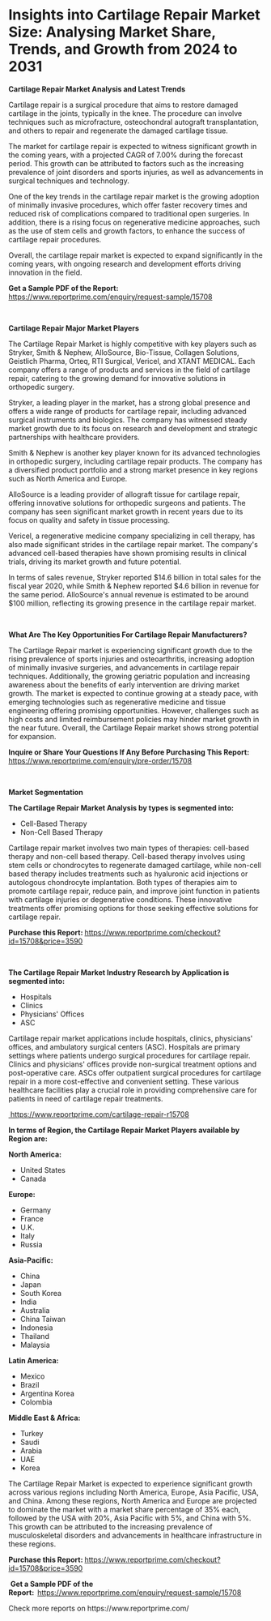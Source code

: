 <p><h1>Insights into Cartilage Repair Market Size: Analysing Market Share, Trends, and Growth from 2024 to 2031</h1></p><p><strong>Cartilage Repair Market Analysis and Latest Trends</strong></p>
<p><p>Cartilage repair is a surgical procedure that aims to restore damaged cartilage in the joints, typically in the knee. The procedure can involve techniques such as microfracture, osteochondral autograft transplantation, and others to repair and regenerate the damaged cartilage tissue.</p><p>The market for cartilage repair is expected to witness significant growth in the coming years, with a projected CAGR of 7.00% during the forecast period. This growth can be attributed to factors such as the increasing prevalence of joint disorders and sports injuries, as well as advancements in surgical techniques and technology.</p><p>One of the key trends in the cartilage repair market is the growing adoption of minimally invasive procedures, which offer faster recovery times and reduced risk of complications compared to traditional open surgeries. In addition, there is a rising focus on regenerative medicine approaches, such as the use of stem cells and growth factors, to enhance the success of cartilage repair procedures.</p><p>Overall, the cartilage repair market is expected to expand significantly in the coming years, with ongoing research and development efforts driving innovation in the field.</p></p>
<p><strong>Get a Sample PDF of the Report:&nbsp;</strong> <a href="https://www.reportprime.com/enquiry/request-sample/15708">https://www.reportprime.com/enquiry/request-sample/15708</a></p>
<p>&nbsp;</p>
<p><strong>Cartilage Repair Major Market Players</strong></p>
<p><p>The Cartilage Repair Market is highly competitive with key players such as Stryker, Smith & Nephew, AlloSource, Bio-Tissue, Collagen Solutions, Geistlich Pharma, Orteq, RTI Surgical, Vericel, and XTANT MEDICAL. Each company offers a range of products and services in the field of cartilage repair, catering to the growing demand for innovative solutions in orthopedic surgery.</p><p>Stryker, a leading player in the market, has a strong global presence and offers a wide range of products for cartilage repair, including advanced surgical instruments and biologics. The company has witnessed steady market growth due to its focus on research and development and strategic partnerships with healthcare providers.</p><p>Smith & Nephew is another key player known for its advanced technologies in orthopedic surgery, including cartilage repair products. The company has a diversified product portfolio and a strong market presence in key regions such as North America and Europe.</p><p>AlloSource is a leading provider of allograft tissue for cartilage repair, offering innovative solutions for orthopedic surgeons and patients. The company has seen significant market growth in recent years due to its focus on quality and safety in tissue processing.</p><p>Vericel, a regenerative medicine company specializing in cell therapy, has also made significant strides in the cartilage repair market. The company's advanced cell-based therapies have shown promising results in clinical trials, driving its market growth and future potential.</p><p>In terms of sales revenue, Stryker reported $14.6 billion in total sales for the fiscal year 2020, while Smith & Nephew reported $4.6 billion in revenue for the same period. AlloSource's annual revenue is estimated to be around $100 million, reflecting its growing presence in the cartilage repair market.</p></p>
<p>&nbsp;</p>
<p><strong>What Are The Key Opportunities For Cartilage Repair Manufacturers?</strong></p>
<p><p>The Cartilage Repair market is experiencing significant growth due to the rising prevalence of sports injuries and osteoarthritis, increasing adoption of minimally invasive surgeries, and advancements in cartilage repair techniques. Additionally, the growing geriatric population and increasing awareness about the benefits of early intervention are driving market growth. The market is expected to continue growing at a steady pace, with emerging technologies such as regenerative medicine and tissue engineering offering promising opportunities. However, challenges such as high costs and limited reimbursement policies may hinder market growth in the near future. Overall, the Cartilage Repair market shows strong potential for expansion.</p></p>
<p><strong>Inquire or Share Your Questions If Any Before Purchasing This Report:</strong> <a href="https://www.reportprime.com/enquiry/pre-order/15708">https://www.reportprime.com/enquiry/pre-order/15708</a></p>
<p>&nbsp;</p>
<p><strong>Market Segmentation</strong></p>
<p><strong>The Cartilage Repair Market Analysis by types is segmented into:</strong></p>
<p><ul><li>Cell-Based Therapy</li><li>Non-Cell Based Therapy</li></ul></p>
<p><p>Cartilage repair market involves two main types of therapies: cell-based therapy and non-cell based therapy. Cell-based therapy involves using stem cells or chondrocytes to regenerate damaged cartilage, while non-cell based therapy includes treatments such as hyaluronic acid injections or autologous chondrocyte implantation. Both types of therapies aim to promote cartilage repair, reduce pain, and improve joint function in patients with cartilage injuries or degenerative conditions. These innovative treatments offer promising options for those seeking effective solutions for cartilage repair.</p></p>
<p><strong>Purchase this Report:&nbsp;</strong><a href="https://www.reportprime.com/checkout?id=15708&price=3590">https://www.reportprime.com/checkout?id=15708&price=3590</a></p>
<p>&nbsp;</p>
<p><strong>The Cartilage Repair Market Industry Research by Application is segmented into:</strong></p>
<p><ul><li>Hospitals</li><li>Clinics</li><li>Physicians' Offices</li><li>ASC</li></ul></p>
<p><p>Cartilage repair market applications include hospitals, clinics, physicians' offices, and ambulatory surgical centers (ASC). Hospitals are primary settings where patients undergo surgical procedures for cartilage repair. Clinics and physicians' offices provide non-surgical treatment options and post-operative care. ASCs offer outpatient surgical procedures for cartilage repair in a more cost-effective and convenient setting. These various healthcare facilities play a crucial role in providing comprehensive care for patients in need of cartilage repair treatments.</p></p>
<p><a href="https://www.reportprime.com/cartilage-repair-r15708">&nbsp;https://www.reportprime.com/cartilage-repair-r15708</a></p>
<p><strong>In terms of Region, the Cartilage Repair Market Players available by Region are:</strong></p>
<p>
    <p> <strong> North America: </strong>
        <ul>
            <li>United States</li>
            <li>Canada</li>
        </ul>
        </p> 
    <p> <strong> Europe: </strong>
        <ul>
            <li>Germany</li>
            <li>France</li>
            <li>U.K.</li>
            <li>Italy</li>
            <li>Russia</li>
        </ul>
        </p> 
    <p> <strong> Asia-Pacific: </strong>
        <ul>
            <li>China</li>
            <li>Japan</li>
            <li>South Korea</li>
            <li>India</li>
            <li>Australia</li>
            <li>China Taiwan</li>
            <li>Indonesia</li>
            <li>Thailand</li>
            <li>Malaysia</li>
        </ul>
        </p> 
    <p> <strong> Latin America: </strong>
        <ul>
            <li>Mexico</li>
            <li>Brazil</li>
            <li>Argentina Korea</li>
            <li>Colombia</li>
        </ul>
        </p> 
    <p> <strong> Middle East & Africa: </strong>
        <ul>
            <li>Turkey</li>
            <li>Saudi</li>
            <li>Arabia</li>
            <li>UAE</li>
            <li>Korea</li>
        </ul>
    </p>
    </p>
<p><p>The Cartilage Repair Market is expected to experience significant growth across various regions including North America, Europe, Asia Pacific, USA, and China. Among these regions, North America and Europe are projected to dominate the market with a market share percentage of 35% each, followed by the USA with 20%, Asia Pacific with 5%, and China with 5%. This growth can be attributed to the increasing prevalence of musculoskeletal disorders and advancements in healthcare infrastructure in these regions.</p></p>
<p><strong>Purchase this Report: </strong><a href="https://www.reportprime.com/checkout?id=15708&price=3590">https://www.reportprime.com/checkout?id=15708&price=3590</a></p>
<p>&nbsp;<strong>Get a Sample PDF of the Report:&nbsp;&nbsp;</strong><a href="https://www.reportprime.com/enquiry/request-sample/15708">https://www.reportprime.com/enquiry/request-sample/15708</a></p>
<p><strong></strong></p>
<p>Check more reports on https://www.reportprime.com/</p>